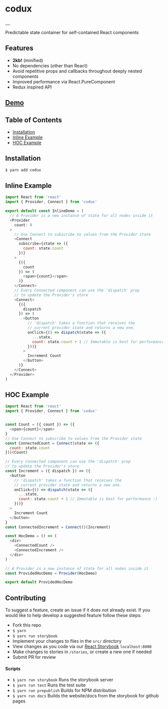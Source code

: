 # codux

<a href="https://travis-ci.org/tannerlinsley/codux" target="\_parent">
  <img alt="" src="https://travis-ci.org/tannerlinsley/codux.svg?branch=master" />
</a>
<a href="https://npmjs.com/package/codux" target="\_parent">
  <img alt="" src="https://img.shields.io/npm/dm/codux.svg" />
</a>
<a href="https://react-chat-signup.herokuapp.com/" target="\_parent">
  <img alt="" src="https://img.shields.io/badge/slack-react--chat-blue.svg" />
</a>
<a href="https://github.com/tannerlinsley/codux" target="\_parent">
  <img alt="" src="https://img.shields.io/github/stars/tannerlinsley/codux.svg?style=social&label=Star" />
</a>
<a href="https://twitter.com/tannerlinsley" target="\_parent">
  <img alt="" src="https://img.shields.io/twitter/follow/tannerlinsley.svg?style=social&label=Follow" />
</a>

Predictable state container for self-contained React components

## Features

- **2kb!** (minified)
- No dependencies (other than React)
- Avoid repetitive props and callbacks throughout deeply nested components
- Improved performance via React.PureComponent
- Redux inspired API

## [Demo](https://codux.js.org/?selectedKind=2.%20Demos&selectedStory=Kitchen%20Sink&full=0&down=0&left=1&panelRight=0&downPanel=kadirahq%2Fstorybook-addon-actions%2Factions-panel)

## Table of Contents
- [Installation](#installation)
- [Inline Example](#inline-example)
- [HOC Example](#hoc-example)

## Installation
```bash
$ yarn add codux
```

## Inline Example
```javascript
import React from 'react'
import { Provider, Connect } from 'codux'

export default const InlineDemo = (
  // A Provider is a new instance of state for all nodes inside it
  <Provider
    count: 0
  >
    // Use Connect to subscribe to values from the Provider state
    <Connect
      subscribe={state => ({
        count: state.count
      })}
    >
      {({
        count
      }) => (
        <span>{count}</span>
      )}
    </Connect>
    // Every Connected component can use the 'dispatch' prop
    // to update the Provider's store
    <Connect>
      {({
        dispatch
      }) => (
        <button
          // 'dispatch' takes a function that receives the
          // current provider state and returns a new one.
          onClick={() => dispatch(state => ({
            ...state,
            count: state.count + 1 // Immutable is best for performance :)
          }))}
        >
          Increment Count
        </button>
      )}
    </Connect>
  </Provider>
)
```

## HOC Example
```javascript
import React from 'react'
import { Provider, Connect } from 'codux'


const Count = ({ count }) => ({
  <span>{count}</span>
}
// Use Connect to subscribe to values from the Provider state
const ConnectedCount = Connect(state => ({
  count: state.count
}))(Count)

// Every Connected component can use the 'dispatch' prop
// to update the Provider's store
const Increment = ({ dispatch }) => ({
  <button
    // 'dispatch' takes a function that receives the
    // current provider state and returns a new one.
    onClick={() => dispatch(state => ({
      ...state,
      count: state.count + 1 // Immutable is best for performance :)
    }))}
  >
    Increment Count
  </button>
}
const ConnectedIncrement = Connect()(Increment)

const HocDemo = () => (
  <div>
    <ConnectedCount />
    <ConnectedIncrement />
  </div>
)

// A Provider is a new instance of state for all nodes inside it
const ProvidedHocDemo = Provider(HocDemo)

export default ProvidedHocDemo
```

## Contributing
To suggest a feature, create an issue if it does not already exist.
If you would like to help develop a suggested feature follow these steps:

- Fork this repo
- `$ yarn`
- `$ yarn run storybook`
- Implement your changes to files in the `src/` directory
- View changes as you code via our <a href="https://github.com/storybooks/react-storybook" target="\_parent">React Storybook</a> `localhost:8000`
- Make changes to stories in `/stories`, or create a new one if needed
- Submit PR for review

#### Scripts

- `$ yarn run storybook` Runs the storybook server
- `$ yarn run test` Runs the test suite
- `$ yarn run prepublish` Builds for NPM distribution
- `$ yarn run docs` Builds the website/docs from the storybook for github pages

<!-- ## Used By

<a href='https://nozzle.io' target="\_parent">
  <img src='https://nozzle.io/img/logo-blue.png' alt='Nozzle Logo' style='width:300px;'/>
</a> -->
